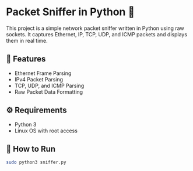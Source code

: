 # Packet Sniffer in Python 🐍

This project is a simple network packet sniffer written in Python using raw sockets. It captures Ethernet, IP, TCP, UDP, and ICMP packets and displays them in real time.

## 🔧 Features
- Ethernet Frame Parsing
- IPv4 Packet Parsing
- TCP, UDP, and ICMP Parsing
- Raw Packet Data Formatting

## ⚙️ Requirements
- Python 3
- Linux OS with root access

## 🚀 How to Run
```bash
sudo python3 sniffer.py
